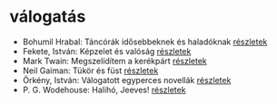 # válogatás

- Bohumil Hrabal: Táncórák idősebbeknek és haladóknak [részletek](_details/%7Bopf.creator%7D.md#id_450)
- Fekete, István: Képzelet és valóság [részletek](_details/%7Bopf.creator%7D.md#id_733)
- Mark Twain: Megszelídítem a kerékpárt [részletek](_details/%7Bopf.creator%7D.md#id_936)
- Neil Gaiman: Tükör és füst [részletek](_details/%7Bopf.creator%7D.md#id_1434)
- Örkény, István: Válogatott egyperces novellák [részletek](_details/%7Bopf.creator%7D.md#id_516)
- P. G. Wodehouse: Halihó, Jeeves! [részletek](_details/%7Bopf.creator%7D.md#id_945)